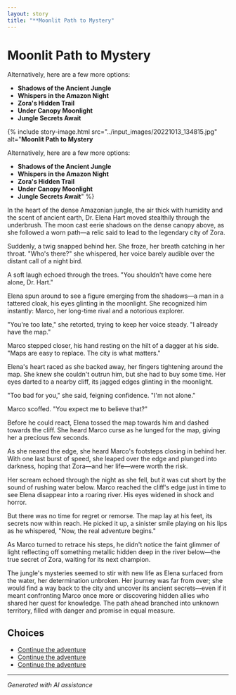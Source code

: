 ```yaml
---
layout: story
title: "**Moonlit Path to Mystery"
---
```


# **Moonlit Path to Mystery**

Alternatively, here are a few more options:

- **Shadows of the Ancient Jungle**
- **Whispers in the Amazon Night**
- **Zora's Hidden Trail**
- **Under Canopy Moonlight**
- **Jungle Secrets Await**

{% include story-image.html src="../input_images/20221013_134815.jpg" alt="**Moonlit Path to Mystery**

Alternatively, here are a few more options:

- **Shadows of the Ancient Jungle**
- **Whispers in the Amazon Night**
- **Zora's Hidden Trail**
- **Under Canopy Moonlight**
- **Jungle Secrets Await**" %}

In the heart of the dense Amazonian jungle, the air thick with humidity and the scent of ancient earth, Dr. Elena Hart moved stealthily through the underbrush. The moon cast eerie shadows on the dense canopy above, as she followed a worn path—a relic said to lead to the legendary city of Zora.

Suddenly, a twig snapped behind her. She froze, her breath catching in her throat. "Who's there?" she whispered, her voice barely audible over the distant call of a night bird.

A soft laugh echoed through the trees. "You shouldn't have come here alone, Dr. Hart."

Elena spun around to see a figure emerging from the shadows—a man in a tattered cloak, his eyes glinting in the moonlight. She recognized him instantly: Marco, her long-time rival and a notorious explorer.

"You're too late," she retorted, trying to keep her voice steady. "I already have the map."

Marco stepped closer, his hand resting on the hilt of a dagger at his side. "Maps are easy to replace. The city is what matters."

Elena's heart raced as she backed away, her fingers tightening around the map. She knew she couldn't outrun him, but she had to buy some time. Her eyes darted to a nearby cliff, its jagged edges glinting in the moonlight.

"Too bad for you," she said, feigning confidence. "I'm not alone."

Marco scoffed. "You expect me to believe that?"

Before he could react, Elena tossed the map towards him and dashed towards the cliff. She heard Marco curse as he lunged for the map, giving her a precious few seconds.

As she neared the edge, she heard Marco's footsteps closing in behind her. With one last burst of speed, she leaped over the edge and plunged into darkness, hoping that Zora—and her life—were worth the risk.

Her scream echoed through the night as she fell, but it was cut short by the sound of rushing water below. Marco reached the cliff's edge just in time to see Elena disappear into a roaring river. His eyes widened in shock and horror.

But there was no time for regret or remorse. The map lay at his feet, its secrets now within reach. He picked it up, a sinister smile playing on his lips as he whispered, "Now, the real adventure begins."

As Marco turned to retrace his steps, he didn't notice the faint glimmer of light reflecting off something metallic hidden deep in the river below—the true secret of Zora, waiting for its next champion.

The jungle's mysteries seemed to stir with new life as Elena surfaced from the water, her determination unbroken. Her journey was far from over; she would find a way back to the city and uncover its ancient secrets—even if it meant confronting Marco once more or discovering hidden allies who shared her quest for knowledge. The path ahead branched into unknown territory, filled with danger and promise in equal measure.


## Choices

* [Continue the adventure](./B01N78T9F9.01._SCLZZZZZZZ_SX500_)
* [Continue the adventure](./314598570_5848149695279418_2663164436116368473_n)
* [Continue the adventure](./69941916-CF12-4AAE-8ABE-86BED96E8795)


---
*Generated with AI assistance*
